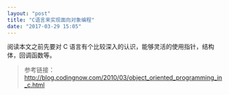 ```yaml
---
layout: "post"
title: "C语言来实现面向对象编程"
date: "2017-03-29 15:05"
---
```


阅读本文之前先要对 C 语言有个比较深入的认识，能够灵活的使用指针，结构体，回调函数等。

<!-- more -->


> 参考链接：
> http://blog.codingnow.com/2010/03/object_oriented_programming_in_c.html
